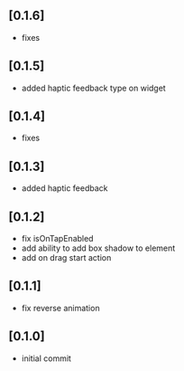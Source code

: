 ## [0.1.6]

* fixes


## [0.1.5]

* added haptic feedback type on widget

## [0.1.4]

* fixes

## [0.1.3]

* added haptic feedback

## [0.1.2]

* fix isOnTapEnabled
* add ability to add box shadow to element
* add on drag start action

## [0.1.1]

* fix reverse animation

## [0.1.0]

* initial commit
